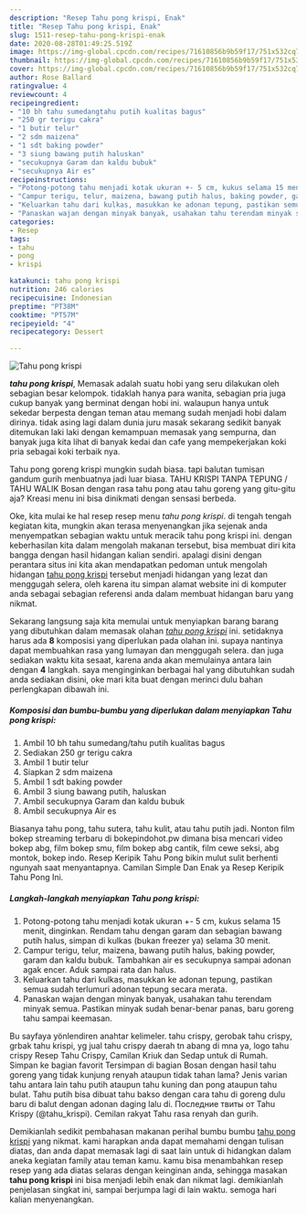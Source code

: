 ```yaml
---
description: "Resep Tahu pong krispi, Enak"
title: "Resep Tahu pong krispi, Enak"
slug: 1511-resep-tahu-pong-krispi-enak
date: 2020-08-28T01:49:25.519Z
image: https://img-global.cpcdn.com/recipes/71610856b9b59f17/751x532cq70/tahu-pong-krispi-foto-resep-utama.jpg
thumbnail: https://img-global.cpcdn.com/recipes/71610856b9b59f17/751x532cq70/tahu-pong-krispi-foto-resep-utama.jpg
cover: https://img-global.cpcdn.com/recipes/71610856b9b59f17/751x532cq70/tahu-pong-krispi-foto-resep-utama.jpg
author: Rose Ballard
ratingvalue: 4
reviewcount: 4
recipeingredient:
- "10 bh tahu sumedangtahu putih kualitas bagus"
- "250 gr terigu cakra"
- "1 butir telur"
- "2 sdm maizena"
- "1 sdt baking powder"
- "3 siung bawang putih haluskan"
- "secukupnya Garam dan kaldu bubuk"
- "secukupnya Air es"
recipeinstructions:
- "Potong-potong tahu menjadi kotak ukuran +- 5 cm, kukus selama 15 menit, dinginkan. Rendam tahu dengan garam dan sebagian bawang putih halus, simpan di kulkas (bukan freezer ya) selama 30 menit."
- "Campur terigu, telur, maizena, bawang putih halus, baking powder, garam dan kaldu bubuk. Tambahkan air es secukupnya sampai adonan agak encer. Aduk sampai rata dan halus."
- "Keluarkan tahu dari kulkas, masukkan ke adonan tepung, pastikan semua sudah terlumuri adonan tepung secara merata."
- "Panaskan wajan dengan minyak banyak, usahakan tahu terendam minyak semua. Pastikan minyak sudah benar-benar panas, baru goreng tahu sampai keemasan."
categories:
- Resep
tags:
- tahu
- pong
- krispi

katakunci: tahu pong krispi 
nutrition: 246 calories
recipecuisine: Indonesian
preptime: "PT38M"
cooktime: "PT57M"
recipeyield: "4"
recipecategory: Dessert

---
```



![Tahu pong krispi](https://img-global.cpcdn.com/recipes/71610856b9b59f17/751x532cq70/tahu-pong-krispi-foto-resep-utama.jpg)

<b><i>tahu pong krispi</i></b>, Memasak adalah suatu hobi yang seru dilakukan oleh sebagian besar kelompok. tidaklah hanya para wanita, sebagian pria juga cukup banyak yang berminat dengan hobi ini. walaupun hanya untuk sekedar berpesta dengan teman atau memang sudah menjadi hobi dalam dirinya. tidak asing lagi dalam dunia juru masak sekarang sedikit banyak ditemukan laki laki dengan kemampuan memasak yang sempurna, dan banyak juga kita lihat di banyak kedai dan cafe yang mempekerjakan koki pria sebagai koki terbaik nya.

Tahu pong goreng krispi mungkin sudah biasa. tapi balutan tumisan gandum gurih menbuatnya jadi luar biasa. TAHU KRISPI TANPA TEPUNG / TAHU WALIK Bosan dengan rasa tahu pong atau tahu goreng yang gitu-gitu aja? Kreasi menu ini bisa dinikmati dengan sensasi berbeda.

Oke, kita mulai ke hal resep resep menu <i>tahu pong krispi</i>. di tengah tengah kegiatan kita, mungkin akan terasa menyenangkan jika sejenak anda menyempatkan sebagian waktu untuk meracik tahu pong krispi ini. dengan keberhasilan kita dalam mengolah makanan tersebut, bisa membuat diri kita bangga dengan hasil hidangan kalian sendiri. apalagi disini dengan perantara situs ini kita akan mendapatkan pedoman untuk mengolah hidangan <u>tahu pong krispi</u> tersebut menjadi hidangan yang lezat dan menggugah selera, oleh karena itu simpan alamat website ini di komputer anda sebagai sebagian referensi anda dalam membuat hidangan baru yang nikmat.


Sekarang langsung saja kita memulai untuk menyiapkan barang barang yang dibutuhkan dalam memasak olahan <u><i>tahu pong krispi</i></u> ini. setidaknya harus ada <b>8</b> komposisi yang diperlukan pada olahan ini. supaya nantinya dapat membuahkan rasa yang lumayan dan menggugah selera. dan juga sediakan waktu kita sesaat, karena anda akan memulainya antara lain dengan <b>4</b> langkah. saya menginginkan berbagai hal yang dibutuhkan sudah anda sediakan disini, oke mari kita buat dengan merinci dulu bahan perlengkapan dibawah ini.

<!--inarticleads1-->

##### Komposisi dan bumbu-bumbu yang diperlukan dalam menyiapkan Tahu pong krispi:

1. Ambil 10 bh tahu sumedang/tahu putih kualitas bagus
1. Sediakan 250 gr terigu cakra
1. Ambil 1 butir telur
1. Siapkan 2 sdm maizena
1. Ambil 1 sdt baking powder
1. Ambil 3 siung bawang putih, haluskan
1. Ambil secukupnya Garam dan kaldu bubuk
1. Ambil secukupnya Air es


Biasanya tahu pong, tahu sutera, tahu kulit, atau tahu putih jadi. Nonton film bokep streaming terbaru di bokepindohot.pw dimana bisa mencari video bokep abg, film bokep smu, film bokep abg cantik, film cewe seksi, abg montok, bokep indo. Resep Keripik Tahu Pong bikin mulut sulit berhenti ngunyah saat menyantapnya. Camilan Simple Dan Enak ya Resep Keripik Tahu Pong Ini. 

<!--inarticleads2-->

##### Langkah-langkah menyiapkan Tahu pong krispi:

1. Potong-potong tahu menjadi kotak ukuran +- 5 cm, kukus selama 15 menit, dinginkan. Rendam tahu dengan garam dan sebagian bawang putih halus, simpan di kulkas (bukan freezer ya) selama 30 menit.
1. Campur terigu, telur, maizena, bawang putih halus, baking powder, garam dan kaldu bubuk. Tambahkan air es secukupnya sampai adonan agak encer. Aduk sampai rata dan halus.
1. Keluarkan tahu dari kulkas, masukkan ke adonan tepung, pastikan semua sudah terlumuri adonan tepung secara merata.
1. Panaskan wajan dengan minyak banyak, usahakan tahu terendam minyak semua. Pastikan minyak sudah benar-benar panas, baru goreng tahu sampai keemasan.


Bu sayfaya yönlendiren anahtar kelimeler. tahu crispy, gerobak tahu crispy, grbak tahu krispi, yg jual tahu crispy daerah tn abang di mna ya, logo tahu crispy Resep Tahu Crispy, Camilan Kriuk dan Sedap untuk di Rumah. Simpan ke bagian favorit Tersimpan di bagian Bosan dengan hasil tahu goreng yang tidak kunjung renyah ataupun tidak tahan lama? Jenis varian tahu antara lain tahu putih ataupun tahu kuning dan pong ataupun tahu bulat. Tahu putih bisa dibuat tahu bakso dengan cara tahu di goreng dulu baru di balut dengan adonan daging lalu di. Последние твиты от Tahu Krispy (@tahu_krispi). Cemilan rakyat Tahu rasa renyah dan gurih. 

Demikianlah sedikit pembahasan makanan perihal bumbu bumbu <u>tahu pong krispi</u> yang nikmat. kami harapkan anda dapat memahami dengan tulisan diatas, dan anda dapat memasak lagi di saat lain untuk di hidangkan dalam aneka kegiatan family atau teman kamu. kamu bisa menambahkan resep resep yang ada diatas selaras dengan keinginan anda, sehingga masakan <b>tahu pong krispi</b> ini bisa menjadi lebih enak dan nikmat lagi. demikianlah penjelasan singkat ini, sampai berjumpa lagi di lain waktu. semoga hari kalian menyenangkan.
